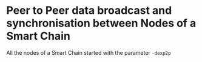 # Peer to Peer data broadcast and synchronisation between Nodes of a Smart Chain

All the nodes of a Smart Chain started with the parameter `-dexp2p`
